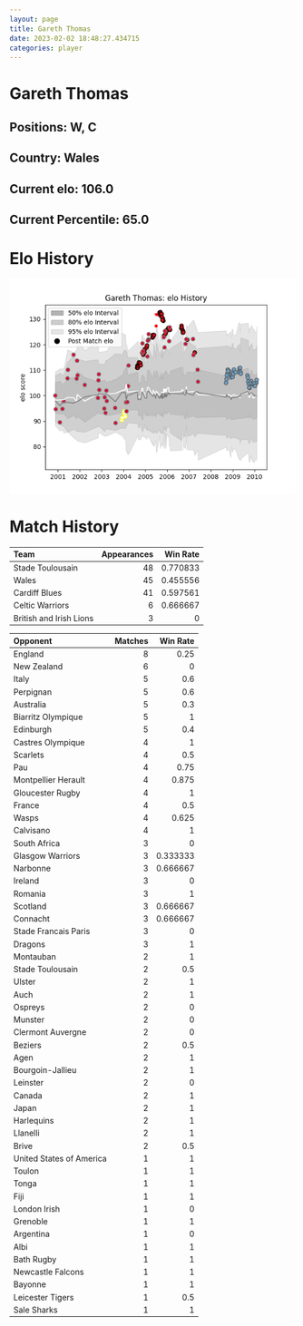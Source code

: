 ```yaml
---  
layout: page  
title: Gareth Thomas  
date: 2023-02-02 18:48:27.434715  
categories: player  
---
```

# Gareth Thomas

## Positions: W, C

## Country: Wales

## Current elo: 106.0

## Current Percentile: 65.0

# Elo History


![elo history](history_GarethThomas.png)
# Match History


| Team                    |   Appearances |   Win Rate |
|:------------------------|--------------:|-----------:|
| Stade Toulousain        |            48 |   0.770833 |
| Wales                   |            45 |   0.455556 |
| Cardiff Blues           |            41 |   0.597561 |
| Celtic Warriors         |             6 |   0.666667 |
| British and Irish Lions |             3 |   0        |

| Opponent                 |   Matches |   Win Rate |
|:-------------------------|----------:|-----------:|
| England                  |         8 |   0.25     |
| New Zealand              |         6 |   0        |
| Italy                    |         5 |   0.6      |
| Perpignan                |         5 |   0.6      |
| Australia                |         5 |   0.3      |
| Biarritz Olympique       |         5 |   1        |
| Edinburgh                |         5 |   0.4      |
| Castres Olympique        |         4 |   1        |
| Scarlets                 |         4 |   0.5      |
| Pau                      |         4 |   0.75     |
| Montpellier Herault      |         4 |   0.875    |
| Gloucester Rugby         |         4 |   1        |
| France                   |         4 |   0.5      |
| Wasps                    |         4 |   0.625    |
| Calvisano                |         4 |   1        |
| South Africa             |         3 |   0        |
| Glasgow Warriors         |         3 |   0.333333 |
| Narbonne                 |         3 |   0.666667 |
| Ireland                  |         3 |   0        |
| Romania                  |         3 |   1        |
| Scotland                 |         3 |   0.666667 |
| Connacht                 |         3 |   0.666667 |
| Stade Francais Paris     |         3 |   0        |
| Dragons                  |         3 |   1        |
| Montauban                |         2 |   1        |
| Stade Toulousain         |         2 |   0.5      |
| Ulster                   |         2 |   1        |
| Auch                     |         2 |   1        |
| Ospreys                  |         2 |   0        |
| Munster                  |         2 |   0        |
| Clermont Auvergne        |         2 |   0        |
| Beziers                  |         2 |   0.5      |
| Agen                     |         2 |   1        |
| Bourgoin-Jallieu         |         2 |   1        |
| Leinster                 |         2 |   0        |
| Canada                   |         2 |   1        |
| Japan                    |         2 |   1        |
| Harlequins               |         2 |   1        |
| Llanelli                 |         2 |   1        |
| Brive                    |         2 |   0.5      |
| United States of America |         1 |   1        |
| Toulon                   |         1 |   1        |
| Tonga                    |         1 |   1        |
| Fiji                     |         1 |   1        |
| London Irish             |         1 |   0        |
| Grenoble                 |         1 |   1        |
| Argentina                |         1 |   0        |
| Albi                     |         1 |   1        |
| Bath Rugby               |         1 |   1        |
| Newcastle Falcons        |         1 |   1        |
| Bayonne                  |         1 |   1        |
| Leicester Tigers         |         1 |   0.5      |
| Sale Sharks              |         1 |   1        |
